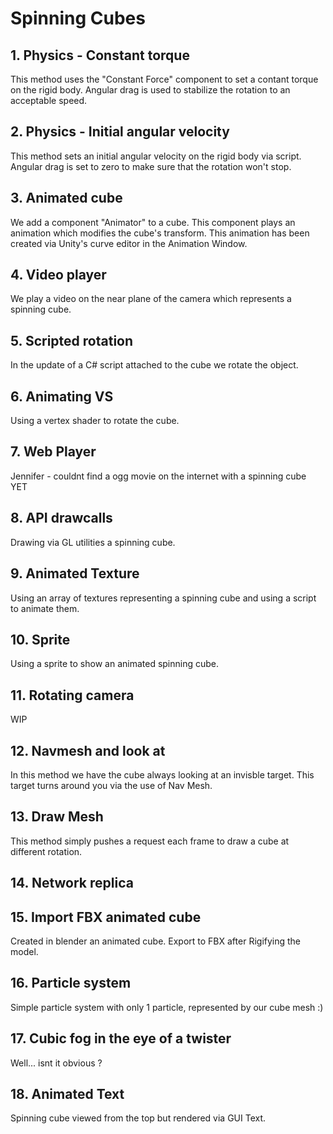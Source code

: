 # Spinning Cubes

## 1. Physics - Constant torque

This method uses the "Constant Force" component to set a contant torque on the rigid body. Angular drag is used to stabilize the rotation to an acceptable speed.

## 2. Physics - Initial angular velocity

This method sets an initial angular velocity on the rigid body via script. Angular drag is set to zero to make sure that the rotation won't stop.

## 3. Animated cube

We add a component "Animator" to a cube. This component plays an animation which modifies the cube's transform. This animation has been created via Unity's curve editor in the Animation Window.

## 4. Video player
We play a video on the near plane of the camera which represents a spinning cube.

## 5. Scripted rotation
In the update of a C# script attached to the cube we rotate the object.

## 6. Animating VS
Using a vertex shader to rotate the cube.

## 7. Web Player
Jennifer - couldnt find a ogg movie on the internet with a spinning cube YET

## 8. API drawcalls
Drawing via GL utilities a spinning cube.

## 9. Animated Texture 
Using an array of textures representing a spinning cube and using a script to animate them.

## 10. Sprite
Using a sprite to show an animated spinning cube.

## 11. Rotating camera
WIP

## 12. Navmesh and look at
In this method we have the cube always looking at an invisble target. This target turns around you via the use of Nav Mesh.

## 13. Draw Mesh
This method simply pushes a request each frame to draw a cube at different rotation.

## 14. Network replica

## 15. Import FBX animated cube
Created in blender an animated cube. Export to FBX after Rigifying the model.

## 16. Particle system
Simple particle system with only 1 particle, represented by our cube mesh :)

## 17. Cubic fog in the eye of a twister
Well... isnt it obvious ?

## 18. Animated Text
Spinning cube viewed from the top but rendered via GUI Text.

